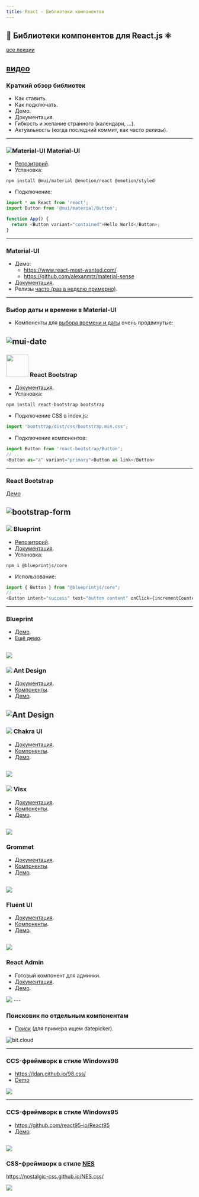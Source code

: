 ```yaml
---
title: React - Библиотеки компонентов
---
```


## 📙 Библиотеки компонентов для React.js ⚛

[все лекции](https://github.com/dmitryweiner/web-lectures/blob/main/README.md)

[видео](https://youtu.be/7H6uhFKWYuA)
---

### Краткий обзор библиотек
* Как ставить.
* Как подключать.
* Демо.
* Документация.
* Гибкость и желание странного (календари, ...).
* Актуальность (когда последний коммит, как часто релизы).
---

### ![Material-UI](assets/component-libraries/mui.png) Material-UI
* [Репозиторий](https://github.com/mui/material-ui).
* Установка:

```shell
npm install @mui/material @emotion/react @emotion/styled
```
* Подключение:

```js
import * as React from 'react';
import Button from '@mui/material/Button';

function App() {
  return <Button variant="contained">Hello World</Button>;
}
```
---

### Material-UI
* Демо:
  * https://www.react-most-wanted.com/
  * https://github.com/alexanmtz/material-sense
* [Документация](https://mui.com/material-ui/getting-started/overview/).
* Релизы [часто (раз в неделю примерно)](https://github.com/mui/material-ui/releases). 
---

### Выбор даты и времени в Material-UI
* Компоненты для [выбора времени и даты](https://mui.com/x/react-date-pickers/getting-started/)
очень продвинутые:

![mui-date](assets/component-libraries/mui-date.png)
---

### <img src="assets/component-libraries/bootstrap.png" height="60"> React Bootstrap
* [Документация](https://react-bootstrap.github.io/getting-started/introduction).
* Установка:

```shell
npm install react-bootstrap bootstrap
```
* Подключение CSS в index.js:

```js
import 'bootstrap/dist/css/bootstrap.min.css';
```
* Подключение компонентов:

```js
import Button from 'react-bootstrap/Button';
// ..
<Button as="a" variant="primary">Button as link</Button>
```
---

### React Bootstrap
[Демо](https://github.com/emaildano/react-bootstrap-example)

![bootstrap-form](assets/component-libraries/bootstrap-form.png)
---

### ![](assets/component-libraries/blueprint.png) Blueprint 
* [Репозиторий](https://github.com/palantir/blueprint).
* [Документация](https://blueprintjs.com/docs/).
* Установка:

```shell
npm i @blueprintjs/core
```

* Использование:

```js
import { Button } from "@blueprintjs/core";
// ...
<Button intent="success" text="button content" onClick={incrementCounter} />
```
---

### Blueprint
* [Демо](https://codesandbox.io/examples/package/@blueprintjs/core).
* [Ещё демо](https://dribbble.com/Palantir).

![](assets/component-libraries/blueprint-demo.png)
---

### ![](assets/component-libraries/ant-design-logo.png) Ant Design

* [Документация](https://ant.design/docs/react/use-with-create-react-app#Install-and-Initialization).
* [Компоненты](https://ant.design/components/overview/).
* [Демо](https://preview.pro.ant.design/dashboard/analysis).

![Ant Design](assets/component-libraries/ant-design.png)
---

### ![](assets/component-libraries/chakra-logo.png) Chakra UI

* [Документация](https://chakra-ui.com/getting-started).
* [Компоненты](https://chakra-ui.com/docs/components).
* [Демо](https://chakra-ui.com/community/showcase).

![](assets/component-libraries/chakra.png)
---

### ![](assets/component-libraries/visx-logo.png) Visx

* [Документация](https://airbnb.io/visx/docs).
* [Компоненты](https://airbnb.io/visx/gallery).
* [Демо](https://codesandbox.io/s/lp10d).

![](assets/component-libraries/visx.png)
---

### Grommet

* [Документация](https://v2.grommet.io/docs).
* [Компоненты](https://v2.grommet.io/components).
* [Демо](https://codesandbox.io/examples/package/grommet).

![](assets/component-libraries/grommet.png)
---

### Fluent UI

* [Документация](https://developer.microsoft.com/en-us/fluentui#/get-started).
* [Компоненты](https://developer.microsoft.com/en-us/fluentui#/controls/web).
* [Демо](https://codesandbox.io/s/744r0).

![](assets/component-libraries/fluent.png)
---

### React Admin
* Готовый компонент для админки.
* [Документация](https://marmelab.com/react-admin/Tutorial.html).
* [Демо](https://marmelab.com/react-admin-demo/).

<img src="assets/component-libraries/react-admin.png"/>
---

### Поисковик по отдельным компонентам
* [Поиск](https://bit.cloud/components?q=datepicker) (для примера ищем datepicker).

![bit.cloud](assets/component-libraries/byt.png)

---

### CCS-фреймворк в стиле Windows98

* https://jdan.github.io/98.css/
* [Demo](https://github.com/dmitryweiner/todolist-webpack-win98)

![](assets/component-libraries/win98.png)

---

### CCS-фреймворк в стиле Windows95

* https://github.com/react95-io/React95
* [Демо](https://coins95.web.app/coins).

![](assets/component-libraries/win95.png)
---

### CSS-фреймворк в стиле [NES](https://ru.wikipedia.org/wiki/Nintendo_Entertainment_System)

https://nostalgic-css.github.io/NES.css/

![](assets/component-libraries/nes.png)
